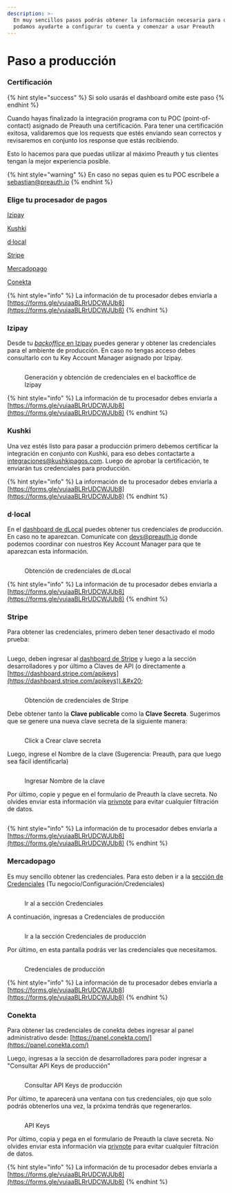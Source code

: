 ```yaml
---
description: >-
  En muy sencillos pasos podrás obtener la información necesaria para que
  podamos ayudarte a configurar tu cuenta y comenzar a usar Preauth
---
```


# Paso a producción

### Certificación

{% hint style="success" %}
Si solo usarás el dashboard omite este paso
{% endhint %}

Cuando hayas finalizado la integración programa con tu POC (point-of-contact) asignado de Preauth una certificación. Para tener una certificación exitosa, validaremos que los requests que estés enviando sean correctos y revisaremos en conjunto los response que estás recibiendo.

Esto lo hacemos para que puedas utilizar al máximo Preauth y tus clientes tengan la mejor experiencia posible.

{% hint style="warning" %}
En caso no sepas quien es tu POC escríbele a [sebastian@preauth.io](mailto:sebastian@preauth.io)
{% endhint %}

### Elige tu procesador de pagos

[Izipay](paso-a-produccion.md#izipay)

[Kushki](paso-a-produccion.md#kushki)

[d·local](paso-a-produccion.md#d-local)

[Stripe](paso-a-produccion.md#stripe)

[Mercadopago](paso-a-produccion.md#mercadopago)

[Conekta](paso-a-produccion.md#undefined)

{% hint style="info" %}
La información de tu procesador debes enviarla a [https://forms.gle/vuiaaBLRrUDCWJUb8](https://forms.gle/vuiaaBLRrUDCWJUb8)
{% endhint %}

### Izipay

Desde tu [_backoffice_ en Izipay](https://secure.micuentaweb.pe/vads-merchant/) puedes generar y obtener las credenciales para el ambiente de producción. En caso no tengas acceso debes consultarlo con tu Key Account Manager asignado por Izipay.

<figure><img src=".gitbook/assets/Screen Shot 2022-09-22 at 10.28.28.png" alt=""><figcaption><p>Generación y obtención de credenciales en el backoffice de Izipay</p></figcaption></figure>

{% hint style="info" %}
La información de tu procesador debes enviarla a [https://forms.gle/vuiaaBLRrUDCWJUb8](https://forms.gle/vuiaaBLRrUDCWJUb8)
{% endhint %}

### Kushki

Una vez estés listo para pasar a producción primero debemos certificar la integración en conjunto con Kushki, para eso debes contactarte a [integraciones@kushkipagos.com](mailto:integraciones@kushkipagos.com). Luego de aprobar la certificación, te enviarán tus credenciales para producción.

{% hint style="info" %}
La información de tu procesador debes enviarla a [https://forms.gle/vuiaaBLRrUDCWJUb8](https://forms.gle/vuiaaBLRrUDCWJUb8)
{% endhint %}

### d·local

En el [dashboard de dLocal](https://dashboard.dlocal.com/settings/integration) puedes obtener tus credenciales de producción. En caso no te aparezcan. Comunícate con [devs@preauth.io](mailto:devs@preauth.io) donde podemos coordinar con nuestros Key Account Manager para que te aparezcan esta información.

<figure><img src=".gitbook/assets/Screen Shot 2022-09-22 at 10.42.21.png" alt=""><figcaption><p>Obtención de credenciales de dLocal</p></figcaption></figure>

{% hint style="info" %}
La información de tu procesador debes enviarla a [https://forms.gle/vuiaaBLRrUDCWJUb8](https://forms.gle/vuiaaBLRrUDCWJUb8)
{% endhint %}

### Stripe

Para obtener las credenciales, primero deben tener desactivado el modo prueba:

<figure><img src=".gitbook/assets/Screen Shot 2022-09-22 at 10.53.57.png" alt=""><figcaption></figcaption></figure>

Luego, deben ingresar al [dashboard de Stripe](https://dashboard.stripe.com/apikeys) y luego a la sección desarrolladores y por último a Claves de API (o directamente a [https://dashboard.stripe.com/apikeys](https://dashboard.stripe.com/apikeys)).&#x20;

<figure><img src=".gitbook/assets/Screen Shot 2022-09-22 at 10.46.56.png" alt=""><figcaption><p>Obtención de credenciales de Stripe</p></figcaption></figure>

Debe obtener tanto la **Clave publicable** como la **Clave Secreta**. Sugerimos que se genere una nueva clave secreta de la siguiente manera:

<figure><img src=".gitbook/assets/Screen Shot 2022-09-30 at 13.03.42.png" alt=""><figcaption><p>Click a Crear clave secreta</p></figcaption></figure>

Luego, ingrese el Nombre de la clave (Sugerencia: Preauth, para que luego sea fácil identificarla)&#x20;

<figure><img src=".gitbook/assets/Screen Shot 2022-09-30 at 13.04.41.png" alt=""><figcaption><p>Ingresar Nombre de la clave</p></figcaption></figure>

Por último, copie y pegue en el formulario de Preauth la clave secreta. No olvides enviar esta información vía [privnote](https://privnote.com/) para evitar cualquier filtración de datos.

<figure><img src=".gitbook/assets/Screen Shot 2022-09-30 at 13.07.18.png" alt=""><figcaption></figcaption></figure>

{% hint style="info" %}
La información de tu procesador debes enviarla a [https://forms.gle/vuiaaBLRrUDCWJUb8](https://forms.gle/vuiaaBLRrUDCWJUb8)
{% endhint %}

### Mercadopago

Es muy sencillo obtener las credenciales. Para esto deben ir a la [sección de Credenciales](https://www.mercadopago.com.pe/settings/account/credentials) (Tu negocio/Configuración/Credenciales)

<figure><img src=".gitbook/assets/Screen Shot 2022-09-22 at 11.00.32.png" alt=""><figcaption><p>Ir al a sección Credenciales</p></figcaption></figure>

A continuación, ingresas a Credenciales de producción

<figure><img src=".gitbook/assets/Screen Shot 2022-09-22 at 11.01.32.png" alt=""><figcaption><p>Ir a la sección Credenciales de producción</p></figcaption></figure>

Por último, en esta pantalla podrás ver las credenciales que necesitamos.

<figure><img src=".gitbook/assets/Screen Shot 2022-09-22 at 11.04.31.png" alt=""><figcaption><p>Credenciales de producción</p></figcaption></figure>

{% hint style="info" %}
La información de tu procesador debes enviarla a [https://forms.gle/vuiaaBLRrUDCWJUb8](https://forms.gle/vuiaaBLRrUDCWJUb8)
{% endhint %}

### Conekta <a href="#conekta" id="conekta"></a>

Para obtener las credenciales de conekta debes ingresar al panel administrativo desde: [https://panel.conekta.com/](https://panel.conekta.com/)

Luego, ingresas a la sección de desarrolladores para poder ingresar a "Consultar API Keys de producción"

<figure><img src=".gitbook/assets/image (1).png" alt=""><figcaption><p>Consultar API Keys de producción</p></figcaption></figure>

Por último, te aparecerá una ventana con tus credenciales, ojo que solo podrás obtenerlos una vez, la próxima tendrás que regenerarlos.

<figure><img src=".gitbook/assets/image.png" alt=""><figcaption><p>API Keys</p></figcaption></figure>

Por último, copia y pega en el formulario de Preauth la clave secreta. No olvides enviar esta información vía [privnote](https://privnote.com/) para evitar cualquier filtración de datos.

{% hint style="info" %}
La información de tu procesador debes enviarla a [https://forms.gle/vuiaaBLRrUDCWJUb8](https://forms.gle/vuiaaBLRrUDCWJUb8)
{% endhint %}

